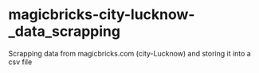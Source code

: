 # magicbricks-city-lucknow-_data_scrapping
Scrapping data from magicbricks.com (city-Lucknow) and storing it into a csv file
